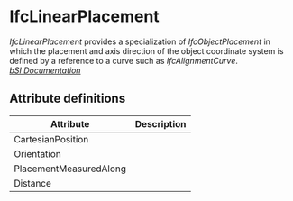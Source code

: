 IfcLinearPlacement
==================
_IfcLinearPlacement_ provides a specialization of _IfcObjectPlacement_ in
which the placement and axis direction of the object coordinate system is
defined by a reference to a curve such as _IfcAlignmentCurve_.  
[ _bSI
Documentation_](https://standards.buildingsmart.org/IFC/DEV/IFC4_2/FINAL/HTML/schema/ifcgeometricconstraintresource/lexical/ifclinearplacement.htm)


Attribute definitions
---------------------
| Attribute              | Description   |
|------------------------|---------------|
| CartesianPosition      |               |
| Orientation            |               |
| PlacementMeasuredAlong |               |
| Distance               |               |

